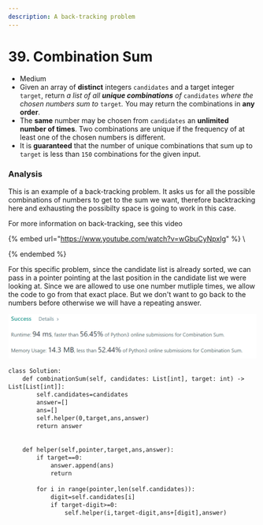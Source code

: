 ```yaml
---
description: A back-tracking problem
---
```


# 39. Combination Sum

* Medium
* Given an array of **distinct** integers `candidates` and a target integer `target`, return _a list of all **unique combinations** of_ `candidates` _where the chosen numbers sum to_ `target`_._ You may return the combinations in **any order**.
* The **same** number may be chosen from `candidates` an **unlimited number of times**. Two combinations are unique if the frequency of at least one of the chosen numbers is different.
* It is **guaranteed** that the number of unique combinations that sum up to `target` is less than `150` combinations for the given input.

### Analysis

This is an example of a back-tracking problem. It asks us for all the possible combinations of numbers to get to the sum we want, therefore backtracking here and exhausting the possibilty space is going to work in this case.&#x20;

For more information on back-tracking, see this video

{% embed url="https://www.youtube.com/watch?v=wGbuCyNpxIg" %}
\

{% endembed %}

For this specific problem, since the candidate list is already sorted, we can pass in a pointer pointing at the last position in the candidate list we were looking at. Since we are allowed to use one number mutliple times, we allow the code to go from that exact place. But we don't want to go back to the numbers before otherwise we will have a repeating answer.&#x20;

![](<../.gitbook/assets/image (11).png>)

```
class Solution:
    def combinationSum(self, candidates: List[int], target: int) -> List[List[int]]:
        self.candidates=candidates
        answer=[]
        ans=[]
        self.helper(0,target,ans,answer)
        return answer
        
        
    def helper(self,pointer,target,ans,answer):
        if target==0:
            answer.append(ans)
            return

        for i in range(pointer,len(self.candidates)):
            digit=self.candidates[i]
            if target-digit>=0:
                self.helper(i,target-digit,ans+[digit],answer)
```
